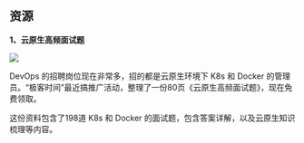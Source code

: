 ## 资源

**1、云原生高频面试题**

![](https://cdn.beekka.com/blogimg/asset/202205/bg2022052404.webp)

DevOps 的招聘岗位现在非常多，招的都是云原生环境下 K8s 和 Docker 的管理员。“极客时间”最近搞推广活动，整理了一份80页《云原生高频面试题》，现在免费领取。

这份资料包含了198道 K8s 和 Docker 的面试题，包含答案详解，以及云原生知识梳理等内容。